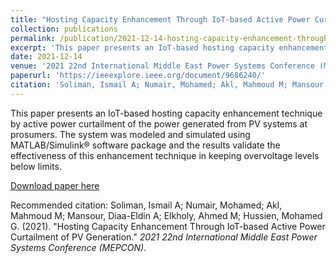 ```yaml
---
title: "Hosting Capacity Enhancement Through IoT-based Active Power Curtailment of PV Generation"
collection: publications
permalink: /publication/2021-12-14-hosting-capacity-enhancement-through-iot-based-active-power-curtailment-of-pv-generation
excerpt: 'This paper presents an IoT-based hosting capacity enhancement technique by active power curtailment of the power generated from PV systems at prosumers.'
date: 2021-12-14
venue: '2021 22nd International Middle East Power Systems Conference (MEPCON)'
paperurl: 'https://ieeexplore.ieee.org/document/9686240/'
citation: 'Soliman, Ismail A; Numair, Mohamed; Akl, Mahmoud M; Mansour, Diaa-Eldin A; Elkholy, Ahmed M; Hussien, Mohamed G. (2021). &quot;Hosting Capacity Enhancement Through IoT-based Active Power Curtailment of PV Generation.&quot; <i>2021 22nd International Middle East Power Systems Conference (MEPCON)</i>.'
---
```

This paper presents an IoT-based hosting capacity enhancement technique by active power curtailment of the power generated from PV systems at prosumers. The system was modeled and simulated using MATLAB/Simulink® software package and the results validate the effectiveness of this enhancement technique in keeping overvoltage levels below limits.

[Download paper here](https://ieeexplore.ieee.org/document/9686240/)

Recommended citation: Soliman, Ismail A; Numair, Mohamed; Akl, Mahmoud M; Mansour, Diaa-Eldin A; Elkholy, Ahmed M; Hussien, Mohamed G. (2021). "Hosting Capacity Enhancement Through IoT-based Active Power Curtailment of PV Generation." <i>2021 22nd International Middle East Power Systems Conference (MEPCON)</i>.